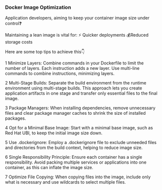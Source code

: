  ### Docker Image Optimization

Application developers, aiming to keep your container image size under control❓

Maintaining a lean image is vital for:
⚡ Quicker deployments
💰Reduced storage costs

Here are some top tips to achieve this👇

1 Minimize Layers: Combine commands in your Dockerfile to limit the number of layers. Each instruction adds a new layer. Use multi-line commands to combine instructions, minimizing layers.

2 Multi-Stage Builds: Separate the build environment from the runtime environment using multi-stage builds. This approach lets you create application artifacts in one stage and transfer only essential files to the final image.

3 Package Managers: When installing dependencies, remove unnecessary files and clear package manager caches to shrink the size of installed packages.

4 Opt for a Minimal Base Image: Start with a minimal base image, such as Red Hat UBI, to keep the initial image size down.

5 Use .dockerignore: Employ a .dockerignore file to exclude unneeded files and directories from the build context, helping to reduce image size.

6 Single Responsibility Principle: Ensure each container has a single responsibility. Avoid packing multiple services or applications into one container, as this can inflate the image size.

7 Optimize File Copying: When copying files into the image, include only what is necessary and use wildcards to select multiple files.